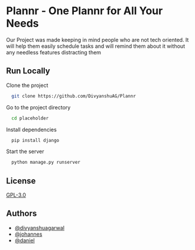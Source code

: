 
# Plannr - One Plannr for All Your Needs

Our Project was made keeping in mind people who are not tech oriented.
It will help them easily schedule tasks and will remind them about it without any needless features distracting them

## Run Locally

Clone the project

```bash
  git clone https://github.com/DivyanshuAG/Plannr
```

Go to the project directory

```bash
  cd placeholder
```

Install dependencies

```bash
  pip install django
```

Start the server

```bash
  python manage.py runserver
```


## License

[GPL-3.0](https://choosealicense.com/licenses/gpl-3.0/)


## Authors

- [@divyanshuagarwal](https://www.github.com/divyanshuag)
- [@johannes](https://github.com/Joonsey)
- [@daniel](https://github.com/dankrzeminski32)
